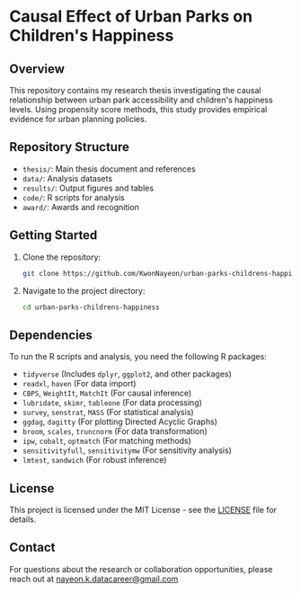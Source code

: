 # Causal Effect of Urban Parks on Children's Happiness

## Overview
This repository contains my research thesis investigating the causal relationship between urban park accessibility and children's happiness levels. Using propensity score methods, this study provides empirical evidence for urban planning policies.

## Repository Structure
- `thesis/`: Main thesis document and references
- `data/`: Analysis datasets
- `results/`: Output figures and tables
- `code/`: R scripts for analysis
- `award/`: Awards and recognition

## Getting Started
1. Clone the repository:
    ```bash
    git clone https://github.com/KwonNayeon/urban-parks-childrens-happiness.git
    ```
2. Navigate to the project directory:
    ```bash
    cd urban-parks-childrens-happiness
    ```

## Dependencies
To run the R scripts and analysis, you need the following R packages:
- `tidyverse` (Includes `dplyr`, `ggplot2`, and other packages)
- `readxl`, `haven` (For data import)
- `CBPS`, `WeightIt`, `MatchIt` (For causal inference)
- `lubridate`, `skimr`, `tableone` (For data processing)
- `survey`, `senstrat`, `MASS` (For statistical analysis)
- `ggdag`, `dagitty` (For plotting Directed Acyclic Graphs)
- `broom`, `scales`, `truncnorm` (For data transformation)
- `ipw`, `cobalt`, `optmatch` (For matching methods)
- `sensitivityfull`, `sensitivitymw` (For sensitivity analysis)
- `lmtest`, `sandwich` (For robust inference)

## License
This project is licensed under the MIT License - see the [LICENSE](LICENSE) file for details.

## Contact
For questions about the research or collaboration opportunities, please reach out at nayeon.k.datacareer@gmail.com
